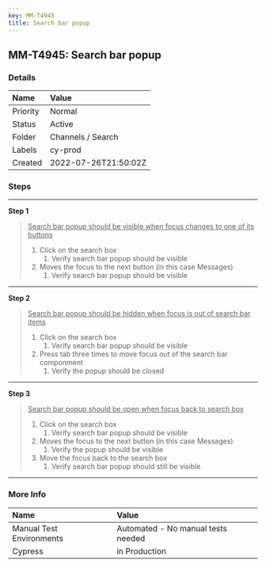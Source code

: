 ```yaml
---
key: MM-T4945
title: Search bar popup
---
```


## MM-T4945: Search bar popup

### Details

| Name     | Value                |
| :------- | :------------------- |
| Priority | Normal               |
| Status   | Active               |
| Folder   | Channels / Search    |
| Labels   | cy-prod              |
| Created  | 2022-07-26T21:50:02Z |

### Steps

<hr/>

**Step 1**

> <article><span><u>Search bar popup should be visible when focus changes to one of its buttons</u></span><ol><li><span>Click on the search box</span><ol><li>Verify search bar popup should be visible</li></ol></li><li>Moves the focus to the next button (in this case Messages)<ol><li>Verify search bar popup should be visible</li></ol></li></ol></article>

<hr/>

**Step 2**

> <article><u>Search bar popup should be hidden when focus is out of search bar items</u><ol><li><span>Click on the search box</span><ol><li>Verify search bar popup should be visible</li></ol></li><li>Press tab three times to move focus out of the search bar componment<ol><li>Verify the popup should be closed</li></ol></li></ol></article>

<hr/>

**Step 3**

> <article><u>Search bar popup should be open when focus back to search box</u><ol><li><span>Click on the search box</span><ol><li>Verify search bar popup should be visible</li></ol></li><li>Moves the focus to the next button (in this case Messages)<ol><li>Verify the popup should be visible</li></ol></li><li>Move the focus back to the search box<ol><li>Verify search bar popup should still be visible</li></ol></li></ol></article>

<hr/>

### More Info

| Name                     | Value                              |
| :----------------------- | :--------------------------------- |
| Manual Test Environments | Automated - No manual tests needed |
| Cypress                  | in Production                      |
